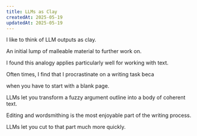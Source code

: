 ```yaml
---
title: LLMs as Clay
createdAt: 2025-05-19
updatedAt: 2025-05-19
---
```

I like to think of LLM outputs as clay.

An initial lump of malleable material to further work on.

I found this analogy applies particularly well for working with text.

Often times, I find that I procrastinate on a writing task beca

when you have to start with a blank page.

LLMs let you transform a fuzzy argument outline into a body of coherent text. 


Editing and wordsmithing is the most enjoyable part of the writing process.

LLMs let you cut to that part much more quickly.